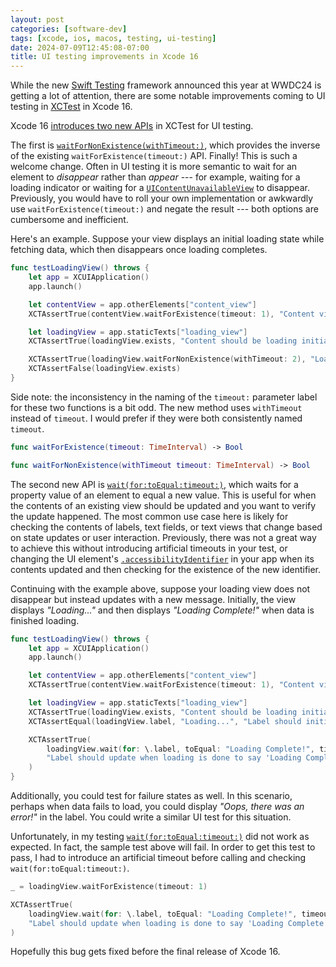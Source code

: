 ```yaml
---
layout: post
categories: [software-dev]
tags: [xcode, ios, macos, testing, ui-testing]
date: 2024-07-09T12:45:08-07:00
title: UI testing improvements in Xcode 16
---
```


While the new [Swift Testing](https://developer.apple.com/xcode/swift-testing/) framework announced this year at WWDC24 is getting a lot of attention, there are some notable improvements coming to UI testing in [XCTest](https://developer.apple.com/documentation/xctest/user_interface_tests) in Xcode 16.

<!--excerpt-->

Xcode 16 [introduces two new APIs](https://developer.apple.com/documentation/xcode-release-notes/xcode-16-release-notes#XCTest) in XCTest for UI testing.

The first is [`waitForNonExistence(withTimeout:)`](https://developer.apple.com/documentation/xctest/xcuielement/4391535-waitfornonexistence), which provides the inverse of the existing `waitForExistence(timeout:)` API. Finally! This is such a welcome change. Often in UI testing it is more semantic to wait for an element to _disappear_ rather than _appear_ --- for example, waiting for a loading indicator or waiting for a [`UIContentUnavailableView`](https://developer.apple.com/documentation/uikit/uicontentunavailableview) to disappear. Previously, you would have to roll your own implementation or awkwardly use `waitForExistence(timeout:)` and negate the result --- both options are cumbersome and inefficient.

Here's an example. Suppose your view displays an initial loading state while fetching data, which then disappears once loading completes.

```swift
func testLoadingView() throws {
    let app = XCUIApplication()
    app.launch()

    let contentView = app.otherElements["content_view"]
    XCTAssertTrue(contentView.waitForExistence(timeout: 1), "Content view should appear")

    let loadingView = app.staticTexts["loading_view"]
    XCTAssertTrue(loadingView.exists, "Content should be loading initially")

    XCTAssertTrue(loadingView.waitForNonExistence(withTimeout: 2), "Loading should complete")
    XCTAssertFalse(loadingView.exists)
}
```

Side note: the inconsistency in the naming of the `timeout:` parameter label for these two functions is a bit odd. The new method uses `withTimeout` instead of `timeout`. I would prefer if they were both consistently named `timeout`.

```swift
func waitForExistence(timeout: TimeInterval) -> Bool

func waitForNonExistence(withTimeout timeout: TimeInterval) -> Bool
```

The second new API is [`wait(for:toEqual:timeout:)`](https://developer.apple.com/documentation/xctest/xcuielement/4395161-wait), which waits for a property value of an element to equal a new value. This is useful for when the contents of an existing view should be updated and you want to verify the update happened. The most common use case here is likely for checking the contents of labels, text fields, or text views that change based on state updates or user interaction. Previously, there was not a great way to achieve this without introducing artificial timeouts in your test, or changing the UI element's [`.accessibilityIdentifier`](https://developer.apple.com/documentation/uikit/uiaccessibilityidentification/1623132-accessibilityidentifier) in your app when its contents updated and then checking for the existence of the new identifier.

Continuing with the example above, suppose your loading view does not disappear but instead updates with a new message. Initially, the view displays _"Loading..."_ and then displays _"Loading Complete!"_ when data is finished loading.

```swift
func testLoadingView() throws {
    let app = XCUIApplication()
    app.launch()

    let contentView = app.otherElements["content_view"]
    XCTAssertTrue(contentView.waitForExistence(timeout: 1), "Content view should appear")

    let loadingView = app.staticTexts["loading_view"]
    XCTAssertTrue(loadingView.exists, "Content should be loading initially")
    XCTAssertEqual(loadingView.label, "Loading...", "Label should initially display 'Loading...'")

    XCTAssertTrue(
        loadingView.wait(for: \.label, toEqual: "Loading Complete!", timeout: 3),
        "Label should update when loading is done to say 'Loading Complete!'"
    )
}
```

Additionally, you could test for failure states as well. In this scenario, perhaps when data fails to load, you could display _"Oops, there was an error!"_ in the label. You could write a similar UI test for this situation.

Unfortunately, in my testing [`wait(for:toEqual:timeout:)`](https://developer.apple.com/documentation/xctest/xcuielement/4395161-wait) did not work as expected. In fact, the sample test above will fail. In order to get this test to pass, I had to introduce an artificial timeout before calling and checking `wait(for:toEqual:timeout:)`.

```swift
_ = loadingView.waitForExistence(timeout: 1)

XCTAssertTrue(
    loadingView.wait(for: \.label, toEqual: "Loading Complete!", timeout: 3),
    "Label should update when loading is done to say 'Loading Complete!'"
)
```

Hopefully this bug gets fixed before the final release of Xcode 16.
